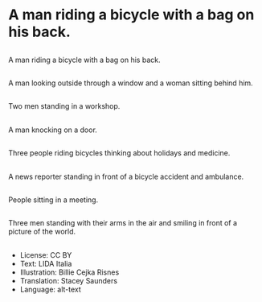 # A man riding a bicycle with a bag on his back.

##
A man riding a bicycle with a bag on his back.

##
A man looking outside through a window and a woman sitting behind him.

##
Two men standing in a workshop.

##
A man knocking on a door.

##
Three people riding bicycles thinking about holidays and medicine.

##
A news reporter standing in front of a bicycle accident and ambulance.

##
People sitting in a meeting.

##
Three men standing with their arms in the air and smiling in front of a picture of the world.

##
* License: CC BY
* Text: LIDA Italia
* Illustration: Billie Cejka Risnes
* Translation: Stacey Saunders
* Language: alt-text
